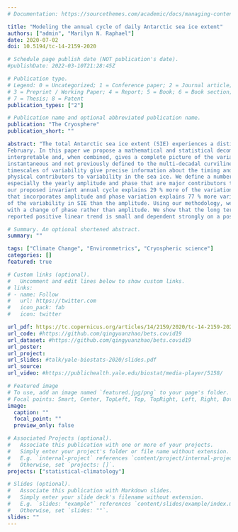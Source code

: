 ```yaml
---
# Documentation: https://sourcethemes.com/academic/docs/managing-content/

title: "Modeling the annual cycle of daily Antarctic sea ice extent"
authors: ["admin", "Marilyn N. Raphael"]
date: 2020-07-02
doi: 10.5194/tc-14-2159-2020

# Schedule page publish date (NOT publication's date).
#publishDate: 2022-03-10T21:28:45Z

# Publication type.
# Legend: 0 = Uncategorized; 1 = Conference paper; 2 = Journal article;
# 3 = Preprint / Working Paper; 4 = Report; 5 = Book; 6 = Book section;
# 7 = Thesis; 8 = Patent
publication_types: ["2"]

# Publication name and optional abbreviated publication name.
publication: "The Cryosphere"
publication_short: ""

abstract: "The total Antarctic sea ice extent (SIE) experiences a distinct annual cycle, peaking in September and reaching its minimum in
February. In this paper we propose a mathematical and statistical decomposition of this temporal variation in SIE. Each component is
interpretable and, when combined, gives a complete picture of the variation in the sea ice. We consider timescales varying from the
instantaneous and not previously defined to the multi-decadal curvilinear trend, the longest. Because our representation is daily, these
timescales of variability give precise information about the timing and rates of advance and retreat of the ice and may be used to diagnose
physical contributors to variability in the sea ice. We define a number of annual cycles each capturing different components of variation,
especially the yearly amplitude and phase that are major contributors to SIE variation. Using daily sea ice concentration data, we show that
our proposed invariant annual cycle explains 29 % more of the variation in daily SIE than the traditional method. The proposed annual cycle
that incorporates amplitude and phase variation explains 77 % more variation than the traditional method. The variation in phase explains more
of the variability in SIE than the amplitude. Using our methodology, we show that the anomalous decay of sea ice in 2016 was associated largely
with a change of phase rather than amplitude. We show that the long term trend in Antarctic sea ice extent is strongly curvilinear and the
reported positive linear trend is small and dependent strongly on a positive trend that began around 2011 and continued until 2016."

# Summary. An optional shortened abstract.
summary: ""

tags: ["Climate Change", "Environmetrics", "Cryospheric science"]
categories: []
featured: true

# Custom links (optional).
#   Uncomment and edit lines below to show custom links.
# links:
# - name: Follow
#   url: https://twitter.com
#   icon_pack: fab
#   icon: twitter

url_pdf: https://tc.copernicus.org/articles/14/2159/2020/tc-14-2159-2020.pdf
url_code: #https://github.com/qingyuanzhao/bets.covid19
url_dataset: #https://github.com/qingyuanzhao/bets.covid19
url_poster:
url_project:
url_slides: #talk/yale-biostats-2020/slides.pdf
url_source:
url_video: #https://publichealth.yale.edu/biostat/media-player/5158/

# Featured image
# To use, add an image named `featured.jpg/png` to your page's folder.
# Focal points: Smart, Center, TopLeft, Top, TopRight, Left, Right, BottomLeft, Bottom, BottomRight.
image:
  caption: ""
  focal_point: ""
  preview_only: false

# Associated Projects (optional).
#   Associate this publication with one or more of your projects.
#   Simply enter your project's folder or file name without extension.
#   E.g. `internal-project` references `content/project/internal-project/index.md`.
#   Otherwise, set `projects: []`.
projects: ["statistical-climatology"]

# Slides (optional).
#   Associate this publication with Markdown slides.
#   Simply enter your slide deck's filename without extension.
#   E.g. `slides: "example"` references `content/slides/example/index.md`.
#   Otherwise, set `slides: ""`.
slides: ""
---
```

